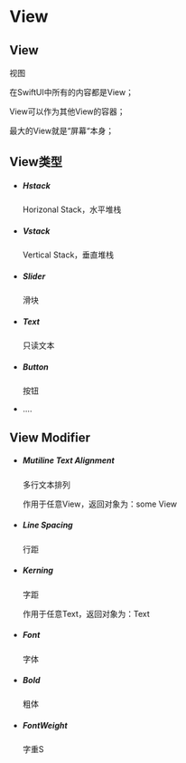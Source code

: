 # View

## View

视图

在SwiftUI中所有的内容都是View；

View可以作为其他View的容器；

最大的View就是“屏幕“本身；



## View类型

- ##### Hstack

  Horizonal Stack，水平堆栈

- ##### Vstack

  Vertical Stack，垂直堆栈

- ##### Slider

  滑块

- ##### Text

  只读文本

- ##### Button

  按钮

- ....

## View Modifier

- ##### Mutiline Text Alignment

  多行文本排列

  作用于任意View，返回对象为：some View

- ##### Line Spacing

  行距

- ##### Kerning 

  字距

  作用于任意Text，返回对象为：Text

- ##### Font

  字体

- ##### Bold

  粗体
  
- ##### FontWeight

  字重S